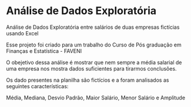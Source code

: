 # Análise de Dados Exploratória

Análise de Dados Exploratória entre salários de duas empresas fictícias usando Excel 

Esse projeto foi criado para um trabalho do Curso de Pós graduação em Finanças e Estatística - FAVENI

O obejetivo dessa análise é mostrar que nem sempre a média salarial de uma empresa nos mostra dados suficientes para tirarmos conclusões.

Os dado presentes na planilha são fictícios e a foram analisados as seguintes características:

Média, Mediana, Desvio Padrão, Maior Salário, Menor Salário	e Amplitude
